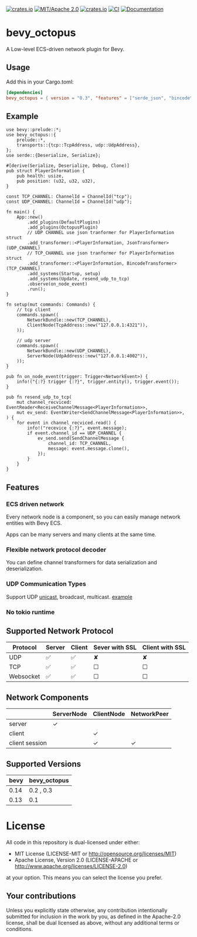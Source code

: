 [![crates.io](https://img.shields.io/crates/v/bevy_octopus)](https://crates.io/crates/bevy_octopus)
[![MIT/Apache 2.0](https://img.shields.io/badge/license-MIT%2FApache-blue.svg)](https://github.com/Seldom-SE/seldom_pixel#license)
[![crates.io](https://img.shields.io/crates/d/bevy_octopus)](https://crates.io/crates/bevy_octopus)
[![CI](https://github.com/foxzool/bevy_octopus/workflows/CI/badge.svg)](https://github.com/foxzool/bevy_octopus/actions)
[![Documentation](https://docs.rs/bevy_octopus/badge.svg)](https://docs.rs/bevy_octopus)

# bevy_octopus

A Low-level ECS-driven network plugin for Bevy.

## Usage
Add this in your Cargo.toml:
```toml
[dependencies]
bevy_octopus = { version = "0.3", "features" = ["serde_json", "bincode"]} # or your custom format
```

## Example

```rust,no_run 
use bevy::prelude::*;
use bevy_octopus::{
    prelude::*,
    transports::{tcp::TcpAddress, udp::UdpAddress},
};
use serde::{Deserialize, Serialize};

#[derive(Serialize, Deserialize, Debug, Clone)]
pub struct PlayerInformation {
    pub health: usize,
    pub position: (u32, u32, u32),
}

const TCP_CHANNEL: ChannelId = ChannelId("tcp");
const UDP_CHANNEL: ChannelId = ChannelId("udp");

fn main() {
    App::new()
        .add_plugins(DefaultPlugins)
        .add_plugins(OctopusPlugin)
        // UDP CHANNEL use json tranformer for PlayerInformation struct
        .add_transformer::<PlayerInformation, JsonTransformer>(UDP_CHANNEL)
        // TCP_CHANNEL use json tranformer for PlayerInformation struct
        .add_transformer::<PlayerInformation, BincodeTransformer>(TCP_CHANNEL)
        .add_systems(Startup, setup)
        .add_systems(Update, resend_udp_to_tcp)
        .observe(on_node_event)
        .run();
}

fn setup(mut commands: Commands) {
    // tcp client
    commands.spawn((
        NetworkBundle::new(TCP_CHANNEL),
        ClientNode(TcpAddress::new("127.0.0.1:4321")),
    ));

    // udp server
    commands.spawn((
        NetworkBundle::new(UDP_CHANNEL),
        ServerNode(UdpAddress::new("127.0.0.1:4002")),
    ));
}

pub fn on_node_event(trigger: Trigger<NetworkEvent>) {
    info!("{:?} trigger {:?}", trigger.entity(), trigger.event());
}

pub fn resend_udp_to_tcp(
    mut channel_recviced: EventReader<ReceiveChannelMessage<PlayerInformation>>,
    mut ev_send: EventWriter<SendChannelMessage<PlayerInformation>>,
) {
    for event in channel_recviced.read() {
        info!("recevice {:?}", event.message);
        if event.channel_id == UDP_CHANNEL {
            ev_send.send(SendChannelMessage {
                channel_id: TCP_CHANNEL,
                message: event.message.clone(),
            });
        }
    }
}

```

## Features

### ECS driven network

Every network node is a component, so you can easily manage network entities with Bevy ECS.

Apps can be many servers and many clients at the same time.

### Flexible network protocol decoder

You can define channel transformers for data serialization and deserialization.

### UDP Communication Types

Support UDP [unicast](https://github.com/foxzool/bevy_octopus/blob/main/examples/udp_send_and_recv.rs), broadcast,
multicast. [example](https://github.com/foxzool/bevy_octopus/blob/main/examples/udp_complex.rs)

### No tokio runtime

## Supported Network Protocol

| Protocol  | Server | Client | Sever with SSL | Client with SSL |
|-----------|--------|--------|----------------|-----------------|
| UDP       | ✅      | ✅      | ✘              | ✘               |
| TCP       | ✅      | ✅      | ☐              | ☐               |
| Websocket | ✅      | ✅      | ☐              | ☐               |

## Network Components

|                | ServerNode | ClientNode | NetworkPeer |
|----------------|------------|------------|-------------|
| server         | ✓          |            |             |
| client         |            | ✓          |             |
| client session |            | ✓          | ✓           |

## Supported Versions

| bevy | bevy_octopus |
|------|--------------|
| 0.14 | 0.2 , 0.3    |
| 0.13 | 0.1          |

# License

All code in this repository is dual-licensed under either:

- MIT License (LICENSE-MIT or <http://opensource.org/licenses/MIT>)
- Apache License, Version 2.0 (LICENSE-APACHE or <http://www.apache.org/licenses/LICENSE-2.0>)

at your option. This means you can select the license you prefer.

## Your contributions

Unless you explicitly state otherwise, any contribution intentionally submitted for inclusion in the
work by you, as defined in the Apache-2.0 license, shall be dual licensed as above, without any
additional terms or conditions.